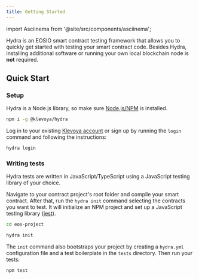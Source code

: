 ```yaml
---
title: Getting Started
---
```


import Asciinema from '@site/src/components/asciinema';

Hydra is an EOSIO smart contract testing framework that allows you to quickly get started with testing your smart contract code.
Besides Hydra, installing additional software or running your own local blockchain node is **not** required. 

## Quick Start

### Setup

Hydra is a Node.js library, so make sure [Node.js/NPM](https://nodejs.org/en/download/) is installed.

```bash
npm i -g @klevoya/hydra
```

Log in to your existing [Klevoya account](https://klevoya.com) or sign up by running the `login` command and following the instructions:

```bash
hydra login
```


<Asciinema id="asciicast-nhP4pvp7hv6L6FFJu4kyUYHzc" src="https://asciinema.org/a/nhP4pvp7hv6L6FFJu4kyUYHzc.js" autoPlay />


### Writing tests

Hydra tests are written in JavaScript/TypeScript using a JavaScript testing library of your choice.

Navigate to your contract project's root folder and compile your smart contract.
After that, run the `hydra init` command selecting the contracts you want to test.
It will initialize an NPM project and set up a JavaScript testing library ([jest](https://jestjs.io/)).

```bash
cd eos-project

hydra init
```

<Asciinema id="asciicast-PAxoLGM4Qck2APSvquLFcAN4T" src="https://asciinema.org/a/PAxoLGM4Qck2APSvquLFcAN4T.js"/>

The `init` command also bootstraps your project by creating a `hydra.yml` configuration file and a test boilerplate in the `tests` directory.
Then run your tests:

```bash
npm test
```

<Asciinema id="asciicast-kNeDMxCjx1zZM4AtjFwhxilsE" src="https://asciinema.org/a/kNeDMxCjx1zZM4AtjFwhxilsE.js" autoPlay />
